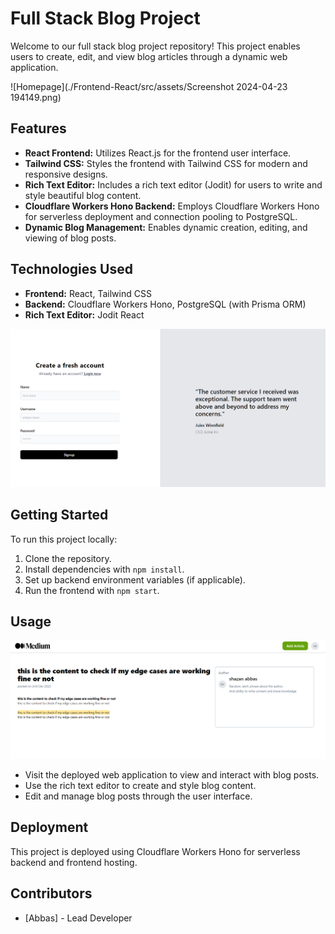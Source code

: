 # Full Stack Blog Project

Welcome to our full stack blog project repository! This project enables users to create, edit, and view blog articles through a dynamic web application.

![Homepage](./Frontend-React/src/assets/Screenshot 2024-04-23 194149.png)

## Features

- **React Frontend:** Utilizes React.js for the frontend user interface.
- **Tailwind CSS:** Styles the frontend with Tailwind CSS for modern and responsive designs.
- **Rich Text Editor:** Includes a rich text editor (Jodit) for users to write and style beautiful blog content.
- **Cloudflare Workers Hono Backend:** Employs Cloudflare Workers Hono for serverless deployment and connection pooling to PostgreSQL.
- **Dynamic Blog Management:** Enables dynamic creation, editing, and viewing of blog posts.

## Technologies Used

- **Frontend:** React, Tailwind CSS
- **Backend:** Cloudflare Workers Hono, PostgreSQL (with Prisma ORM)
- **Rich Text Editor:** Jodit React

![Homepage](./Frontend-React/src/assets/Screenshot%202024-04-23%20194507.png)

## Getting Started

To run this project locally:

1. Clone the repository.
2. Install dependencies with `npm install`.
3. Set up backend environment variables (if applicable).
4. Run the frontend with `npm start`.

## Usage

![Homepage](./Frontend-React/src/assets/Screenshot%202024-04-23%20194450.png)

- Visit the deployed web application to view and interact with blog posts.
- Use the rich text editor to create and style blog content.
- Edit and manage blog posts through the user interface.

## Deployment

This project is deployed using Cloudflare Workers Hono for serverless backend and frontend hosting.

## Contributors

- [Abbas] - Lead Developer
